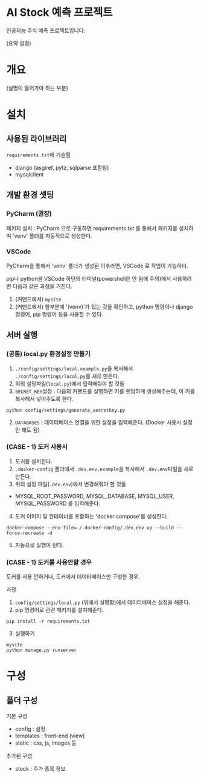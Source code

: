 # AI Stock 예측 프로젝트
인공지능 주식 예측 프로젝트입니다. 

(요약 설명)



# 개요 
(설명이 들어가야 하는 부분)



# 설치
## 사용된 라이브러리
`requirements.txt`에 기술됨
* django (asgiref, pytz, sqlparse 포함됨)
* mysqlclient



## 개발 환경 셋팅
### PyCharm (권장)
패키지 설치 : PyCharm 으로 구동하면 requirements.txt 를 통해서 패키지를 설치하며 'venv' 폴더를 자동적으로 생성한다.


### VSCode
PyCharm을 통해서 'venv' 폴더가 생성된 이후라면, VSCode 로 작업이 가능하다.

pip나 python을 VSCode 하단의 터미널(powershell은 안 됨에 주의)에서 사용하려면 다음과 같은 과정을 거친다.
1. (커맨드에서) `mysite`
2. (커맨드에서) 앞부분에 '(venv)'가 있는 것을 확인하고, python 명령이나 django 명령어, pip 명령어 등을 사용할 수 있다. 



## 서버 실행
### (공통) local.py 환경설정 만들기

1. `./config/settings/local.example.py`을 복사해서 `./config/settings/local.py`를 새로 만든다.
2. 위의 설정파일(`local.py`)에서 입력해줘야 할 것들
  1. `SECRET_KEY`설정 : 다음의 커맨드를 실행하면 키를 랜덤하게 생성해주는데, 이 키를 복사해서 넣어주도록 한다.
```console
python config/settings/generate_secretkey.py
```
  2. `DATABASES` : 데이터베이스 연결을 위한 설정을 입력해준다. (Docker 사용시 설정 안 해도 됨)



### (CASE - 1) 도커 사용시
1. 도커를 설치한다.
2. `.docker-config` 폴더에서 `.dev.env.example`을 복사해서 `.dev.env`파일을 새로 만든다.
3. 위의 설정 파일(`.dev.env`)에서 변경해줘야 할 것들
  - MYSQL_ROOT_PASSWORD, MYSQL_DATABASE, MYSQL_USER, MYSQL_PASSWORD 를 입력해준다. 
4. 도커 이미지 및 컨테이너를 포함하는 'docker compose'를 생성한다.
```console
docker-compose --env-file=./.docker-config/.dev.env up --build --force-recreate -d
```
5. 자동으로 실행이 된다.



### (CASE - 1) 도커를 사용안할 경우
도커를 사용 안하거나, 도커에서 데이터베이스만 구성한 경우.

과정
1. `config/settings/local.py` (위에서 설명함)에서 데이터베이스 설정을 해준다.
2. pip 명령어로 관련 패키지를 설치해준다.
```console
pip install -r requirements.txt
```
3. 실행하기
```console
mysite
python manage.py runserver
```



# 구성
## 폴더 구성
기본 구성
* config : 설정
* templates : front-end (view) 
* static : css, js, images 등

추가된 구성
* stock : 주가 종목 정보